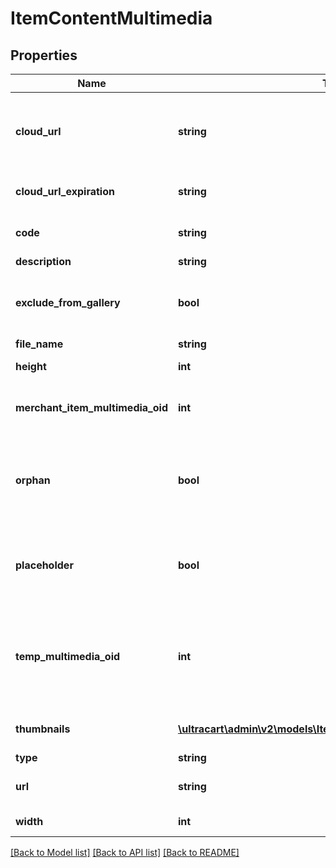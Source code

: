 # ItemContentMultimedia

## Properties
Name | Type | Description | Notes
------------ | ------------- | ------------- | -------------
**cloud_url** | **string** | URL where the image can be downloaded from the cloud | [optional] 
**cloud_url_expiration** | **string** | Expiration date of the cloud URL | [optional] 
**code** | **string** | Code assigned to the file | [optional] 
**description** | **string** | Description | [optional] 
**exclude_from_gallery** | **bool** | True to exclude from multimedia gallery | [optional] 
**file_name** | **string** | File name | [optional] 
**height** | **int** | Height of the image | [optional] 
**merchant_item_multimedia_oid** | **int** | Item multimedia object identifier | [optional] 
**orphan** | **bool** | True if the multimedia is an orphan of the active StoreFront themes | [optional] 
**placeholder** | **bool** | True if the object is a place holder that can be populated | [optional] 
**temp_multimedia_oid** | **int** | Temporary multimedia object identifier assigned if uploading new multimedia | [optional] 
**thumbnails** | [**\ultracart\admin\v2\models\ItemContentMultimediaThumbnail[]**](ItemContentMultimediaThumbnail.md) | Thumbnails of this image | [optional] 
**type** | **string** | Type of file | [optional] 
**url** | **string** | URL to download file | [optional] 
**width** | **int** | Width of the image | [optional] 

[[Back to Model list]](../README.md#documentation-for-models) [[Back to API list]](../README.md#documentation-for-api-endpoints) [[Back to README]](../README.md)


